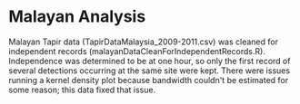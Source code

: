 # Malayan Analysis

Malayan Tapir data (TapirDataMalaysia_2009-2011.csv) was cleaned for independent records (malayanDataCleanForIndependentRecords.R). Independence was determined to be at one hour, so only the first record of several detections occurring at the same site were kept. There were issues running a kernel density plot because bandwidth couldn't be estimated for some reason; this data fixed that issue.
